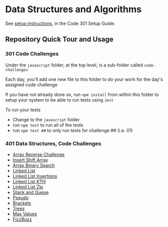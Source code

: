 # Data Structures and Algorithms

See [setup instructions](https://codefellows.github.io/setup-guide/code-301/3-code-challenges), in the Code 301 Setup Guide.

## Repository Quick Tour and Usage

### 301 Code Challenges

Under the `javascript` folder, at the top level, is a sub-folder called `code-challenges`

Each day, you'll add one new file to this folder to do your work for the day's assigned code challenge

If you have not already done so, run `npm install` from within this folder to setup your system to be able to run tests using `Jest`

To run your tests

- Change to the `javascript` folder
- run `npm test` to run all of the tests
- run `npm test ##` to only run tests for challenge ## (i.e. 01)

### 401 Data Structures, Code Challenges

- [Array Reverse Challenge](./javascript/class401-challenges/array.reverse.md)
- [Insert Shift Array](./javascript/class401-challenges/array-insert-shift.md)
- [Array Binary Search](./javascript/class401-challenges/array-binary-search.md)
- [Linked List](./javascript/linked-list/README.md)
- [Linked List Insertions](./javascript/linked-list/insertions.md)
- [Linked List KTH](./javascript/linked-list/kth.md)
- [Linked List Zip](./javascript/linked-list/ziplist.md)
- [Stack and Queue](./javascript/stack-and-queue/stack-and-queue.md)
- [Pseudo](./javascript/stack-and-queue/pseudo.md)
- [Brackets](./javascript//stack-and-queue/bracket.md)
- [Trees](./javascript/trees/README.MD)
- [Max Values](./javascript/trees/max-value.md)
- [FizzBuzz](./javascript/trees/fizzbuzz.md)
